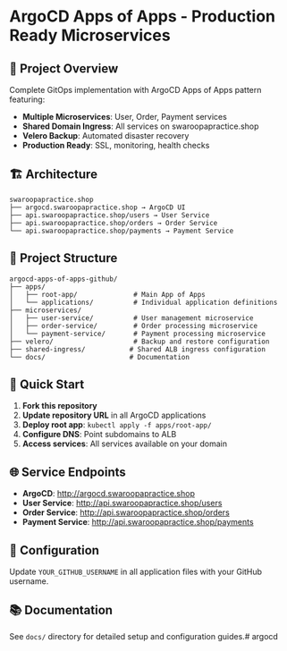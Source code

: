 # ArgoCD Apps of Apps - Production Ready Microservices

## 🎯 Project Overview

Complete GitOps implementation with ArgoCD Apps of Apps pattern featuring:
- **Multiple Microservices**: User, Order, Payment services
- **Shared Domain Ingress**: All services on swaroopapractice.shop
- **Velero Backup**: Automated disaster recovery
- **Production Ready**: SSL, monitoring, health checks

## 🏗️ Architecture

```
swaroopapractice.shop
├── argocd.swaroopapractice.shop → ArgoCD UI
├── api.swaroopapractice.shop/users → User Service
├── api.swaroopapractice.shop/orders → Order Service
└── api.swaroopapractice.shop/payments → Payment Service
```

## 📁 Project Structure

```
argocd-apps-of-apps-github/
├── apps/
│   ├── root-app/              # Main App of Apps
│   └── applications/          # Individual application definitions
├── microservices/
│   ├── user-service/          # User management microservice
│   ├── order-service/         # Order processing microservice
│   └── payment-service/       # Payment processing microservice
├── velero/                    # Backup and restore configuration
├── shared-ingress/           # Shared ALB ingress configuration
└── docs/                     # Documentation
```

## 🚀 Quick Start

1. **Fork this repository**
2. **Update repository URL** in all ArgoCD applications
3. **Deploy root app**: `kubectl apply -f apps/root-app/`
4. **Configure DNS**: Point subdomains to ALB
5. **Access services**: All services available on your domain

## 🌐 Service Endpoints

- **ArgoCD**: http://argocd.swaroopapractice.shop
- **User Service**: http://api.swaroopapractice.shop/users
- **Order Service**: http://api.swaroopapractice.shop/orders  
- **Payment Service**: http://api.swaroopapractice.shop/payments

## 🔧 Configuration

Update `YOUR_GITHUB_USERNAME` in all application files with your GitHub username.

## 📚 Documentation

See `docs/` directory for detailed setup and configuration guides.# argocd
